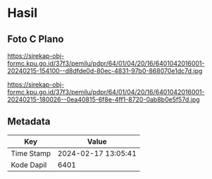 # Hasil

## Foto C Plano

https://sirekap-obj-formc.kpu.go.id/37f3/pemilu/pdpr/64/01/04/20/16/6401042016001-20240215-154100--d8dfde0d-80ec-4831-97b0-868070e1dc7d.jpg

https://sirekap-obj-formc.kpu.go.id/37f3/pemilu/pdpr/64/01/04/20/16/6401042016001-20240215-180026--0ea40815-6f8e-4ff1-8720-0ab8b0e5f57d.jpg


## Metadata

| Key        | Value               |
| ---------- | ------------------- |
| Time Stamp | 2024-02-17 13:05:41 |
| Kode Dapil | 6401                |



